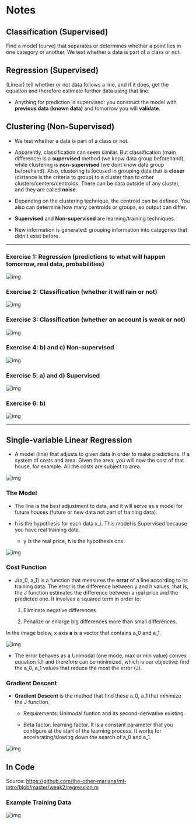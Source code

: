 # Notes

## Classification (Supervised)

Find a model (curve) that separates or determines whether a point lies in one category or another. We test whether a data is part of a class or not.

## Regression (Supervised)

(Linear) tell whether or not data follows a line, and if it does, get the equation and therefore estimate further data using that line.

- Anything for prediction is supervised: you construct the model with **previous data (known data)** and tomorrow you will **validate**.

## Clustering (Non-Supervised)

- We test whether a data is part of a class or not. 

- Apparently, classification can seem  similar. But classification (main difference) is a **supervised** method (we know data group beforehand), while clustering is **non-supervised** (we dont know data group beforehand). Also, clustering is focused in grouping data that is **closer** (distance is the criteria to group) to a cluster than to other clusters/centers/centroids. There can be data outside of any cluster, and they are called **noise**.

- Depending on the clustering technique, the centroid can be defined. You also can determine how many centroids or groups, so output can differ.

- **Supervised** and **Non-supervised** are learning/training techniques.

- New information is generated: grouping information into categories that didn't exist before.

----

### Exercise 1: Regression (predictions to what will happen tomorrow, real data, probabilities)

![img](https://github.com/the-other-mariana/ml-intro/blob/master/week2/res/ex01.PNG?raw=true)

### Exercise 2: Classification (whether it will rain or not)

![img](https://github.com/the-other-mariana/ml-intro/blob/master/week2/res/ex02.PNG?raw=true)

### Exercise 3: Classification (whether an account is weak or not)

![img](https://github.com/the-other-mariana/ml-intro/blob/master/week2/res/ex03.PNG?raw=true)

### Exercise 4: b) and c) Non-supervised

![img](https://github.com/the-other-mariana/ml-intro/blob/master/week2/res/ex04.PNG?raw=true)

### Exercise 5: a) and d) Supervised

![img](https://github.com/the-other-mariana/ml-intro/blob/master/week2/res/ex05.PNG?raw=true)

### Exercise 6: b)

![img](https://github.com/the-other-mariana/ml-intro/blob/master/week2/res/ex06.PNG?raw=true)

----

## Single-variable Linear Regression

- A model (line) that adjusts to given data in order to make predictions. If a system of costs and area: Given the area, you will now the cost of that house, for example. All the costs are subject to area.

![img](https://github.com/the-other-mariana/ml-intro/blob/master/week2/res/reg-01.PNG?raw=true)

### The Model

- The line is the best adjustment to data, and it will serve as a model for future houses (future or new data not part of training data).

- h is the hypothesis for each data x_i. This model is Supervised because you have real training data.

    - y is the real price, h is the hypothesis one.

![img](https://github.com/the-other-mariana/ml-intro/blob/master/week2/res/reg-02.PNG?raw=true)

### Cost Function

- J(a_0, a_1) is a function that measures the **error** of a line according to its training data. The error is the difference between y and h values, that is, the J function estimates the difference between a real price and the predicted one. It involves a squared term in order to:

    1. Eliminate negative differences

    2. Penalize or enlarge big differences more than small differences.

In the image below, x axis **a** is a vector that contains a_0 and a_1.

![img](https://github.com/the-other-mariana/ml-intro/blob/master/week2/res/reg-03.PNG?raw=true)

- The error behaves as a Unimodal (one mode, max or min value) convex equation (J) and therefore can be minimized, which is our objective: find the a_0, a_1 values that reduce the most the error (J).

### Gradient Descent

- **Gradient Descent** is the method that find these a_0, a_1 that minimize the J function.

    - Requirements: Unimodal funtion and its second-derivative existing.

    - Beta factor: learning factor. It is a constant parameter that you configure at the start of the learning process. It works for accelerating/slowing down the search of a_0 and a_1.

![img](https://github.com/the-other-mariana/ml-intro/blob/master/week2/res/reg-04.PNG?raw=true)


## In Code

Source: https://github.com/the-other-mariana/ml-intro/blob/master/week2/regression.m

### Example Training Data

![img](https://github.com/the-other-mariana/ml-intro/blob/master/week2/out.png?raw=true)
